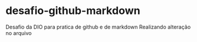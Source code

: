 # desafio-github-markdown
Desafio da DIO para pratica de github e de markdown
Realizando alteração no arquivo
